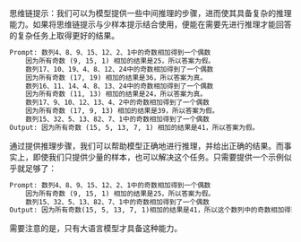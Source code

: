 思维链提示：我们可以为模型提供一些中间推理的步骤，进而使其具备复杂的推理能力。如果将思维链提示与少样本提示结合使用，便能在需要先进行推理才能回答的复杂任务上取得更好的结果。

```latex
Prompt: 数列4、8、9、15、12、2、1中的奇数相加得到一个偶数
	因为所有奇数 (9, 15, 1) 相加的结果是25，所以答案为假。
	数列17、10、19、4、8、12、24中的奇数相加得到了一个偶数
	因为所有奇数 (17, 19) 相加的结果是36，所以答案为真。
	数列16、11、14、4、8、13、24中的奇数相加得到了一个偶数
	因为所有奇数 (11, 13) 相加的结果是24，所以答案为真。
	数列17、9、10、12、13、4、2中的奇数相加得到了一个偶数
	因为所有奇数 (17, 9, 13) 相加的结果是39，所以答案为假。
	数列15、32、5、13、82、7、1中的奇数相加得到了一个偶数
Output: 因为所有奇数 (15, 5, 13, 7, 1) 相加的结果是41，所以答案为假。
```

通过提供推理步骤，我们可以帮助模型正确地进行推理，并给出正确的结果。而事实上，即使我们只提供少量的样本，也可以解决这个任务。只需要提供一个示例似乎就足够了：

```latex
Prompt: 数列4、8、9、15、12、2、1中的奇数相加得到一个偶数
	因为所有奇数 (9, 15, 1) 相加的结果是25，所以答案为假。
	数列15、32、5、13、82、7、1中的奇数相加得到了一个偶数
Output: 因为所有奇数(15, 5, 13, 7, 1)相加的结果是41，所以这个数列中的奇数相加得到了一个奇数。因此，这个说法是错误的。
```

需要注意的是，只有大语言模型才具备这种能力。
